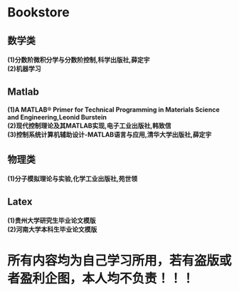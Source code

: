 <h1>Bookstore</h>
  
<h2>数学类</h>
  <h4>
      (1)分数阶微积分学与分数阶控制,科学出版社,薛定宇<br>
      (2)机器学习
  </h>




<h2>Matlab</h>
  <h4>
      (1)A MATLAB® Primer for Technical Programming in Materials Science and Engineering,Leonid Burstein
    <br>
      (2)现代控制理论及其MATLAB实现,电子工业出版社,韩致信
    <br>
      (3)控制系统计算机辅助设计-MATLAB语言与应用,清华大学出版社,薛定宇
  </h>
  
  
 
 <h2>物理类</h>
  <h4>
      (1)分子模拟理论与实验,化学工业出版社,苑世领
  </h>
  
  
  
 <h2>Latex</h>
  <h4>
      (1)贵州大学研究生毕业论文模版<br>
      (2)河南大学本科生毕业论文模版
  </h>
  
  
  
  <h1>所有内容均为自己学习所用，若有盗版或者盈利企图，本人均不负责！！！</h>
  
  
  
